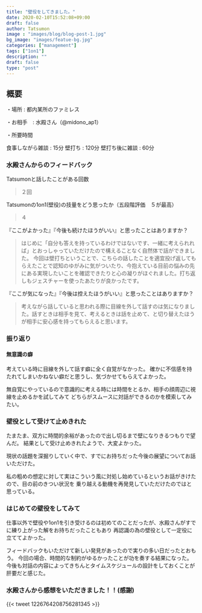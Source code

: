 ```yaml
---
title: "壁役をしてきました。"
date: 2020-02-10T15:52:08+09:00
draft: false
author: Tatsumon
image : "images/blog/blog-post-1.jpg"
bg_image: "images/featue-bg.jpg"
categories: ["management"]
tags: ["1on1"]
description: ""
draft: false
type: "post"
---
```


## 概要
・場所 : 都内某所のファミレス

・お相手　: 水殿さん（@midono_ap1）

・所要時間

  食事しながら雑談 : 15分
  壁打ち : 120分
  壁打ち後に雑談 : 60分


### 水殿さんからのフィードバック

Tatsumonと話したことがある回数
>２回

Tatsumonの1on1(壁役)の技量をどう思ったか（五段階評価　５が最高）
>４


『ここがよかった』『今後も続けたほうがいい』と思ったことはありますか？

>はじめに「自分も答えを持っているわけではないです、一緒に考えられれば」とおっしゃっていただけたので構えることなく自然体で話ができました。
>今回は壁打ちということで、こちらの話したことを適宜投げ返してもらえたことで認知のゆがみに気がついたり、今抱えている目前の悩みの先にある実現したいことを確認できたりと心の凝りがほぐれました。打ち返しもジェスチャーを使ったあたりが良かったです。


『ここが気になった』『今後は控えたほうがいい』と思ったことはありますか？
>考えながら話していると思われる際に目線を外して話すのは気になりました。話すときは相手を見て、考えるときは話を止めて、と切り替えたほうが相手に安心感を持ってもらえると思います。


### 振り返り
#### 無意識の癖
考えている時に目線を外して話す癖に全く自覚がなかった。
確かに不信感を持たれてしまいかねない癖だと思うし、気づかせてもらえてよかった。

無自覚にやっているので意識的に考える時には時間をとるか、相手の顔周辺に視線を止めるかを試してみて
どちらがスムースに対話ができるのかを模索してみたい。

### 壁役として受けて止めきれた
たまたま、双方に時間的余裕があったので出し切るまで壁になりきるつもりで望んだ。
結果として受け止めきれたようで、大変よかった。

現状の話題を深掘りしていく中で、すでにお持ちだった今後の展望についてお話いただけた。

私の粗めの想定に対して実はこういう風に対処し始めているというお話がきけたので、目の前のきつい状況を
乗り越える動機を再発見していただけたのではと思っている。

### はじめての壁役をしてみて
仕事以外で壁役や1on1を引き受けるのは初めてのことだったが、水殿さんがすでに練り上がった解をお持ちだったこともあり
再認識の為の壁役として一定役に立ててよかった。

フィードバックもいただけて新しい発見があったので実りの多い日だったとおもう。
今回の場合、時間的な制約がゆるかったことが功を奏する結果になった。
今後も対話の内容によってきちんとタイムスケジュールの設計をしておくことが肝要だと感じた。


### 水殿さんから感想をいただきました！！(感謝)
{{< tweet 1226764208756281345 >}}



